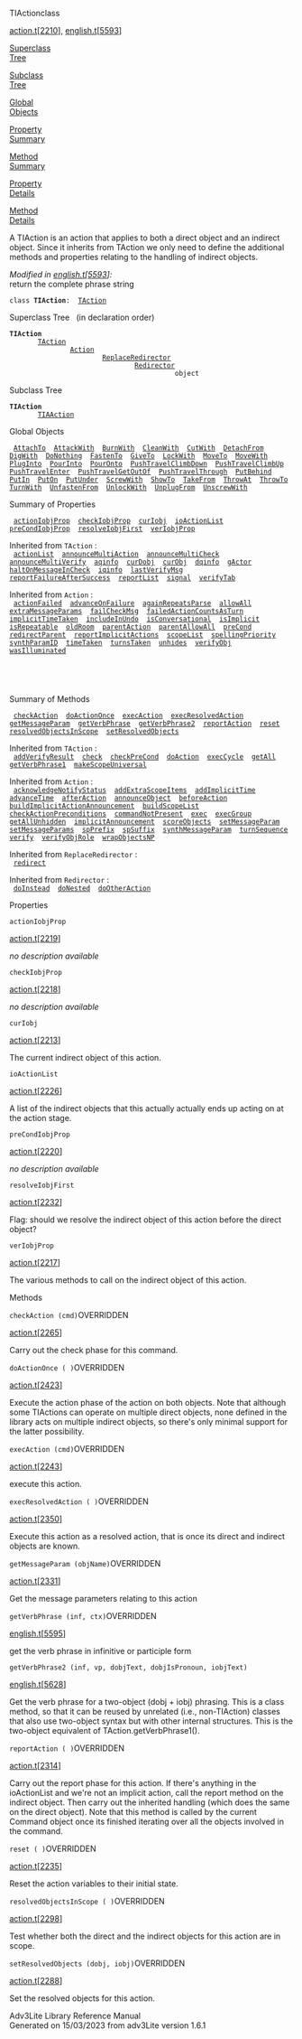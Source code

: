 ---
---
<span class="title">TIAction</span><span class="type">class</span>

[action.t](../file/action.t.html)\[[2210](../source/action.t.html#2210)\],
[english.t](../file/english.t.html)\[[5593](../source/english.t.html#5593)\]

[Superclass  
Tree](#_SuperClassTree_)

[Subclass  
Tree](#_SubClassTree_)

[Global  
Objects](#_ObjectSummary_)

[Property  
Summary](#_PropSummary_)

[Method  
Summary](#_MethodSummary_)

[Property  
Details](#_Properties_)

[Method  
Details](#_Methods_)

<div class="fdesc">

A TIAction is an action that applies to both a direct object and an
indirect object. Since it inherits from TAction we only need to define
the additional methods and properties relating to the handling of
indirect objects.

*Modified in
[english.t](../file/english.t.html)\[[5593](../source/english.t.html#5593)\]:*  
return the complete phrase string

`class `**`TIAction`**` :   `[`TAction`](../object/TAction.html)

</div>

<span id="_SuperClassTree_"></span>

<div class="mjhd">

<span class="hdln">Superclass Tree</span>   (in declaration order)

</div>

**`TIAction`**  
`         `[`TAction`](../object/TAction.html)  
`                 `[`Action`](../object/Action.html)  
`                         `[`ReplaceRedirector`](../object/ReplaceRedirector.html)  
`                                 `[`Redirector`](../object/Redirector.html)  
`                                         object`  
<span id="_SubClassTree_"></span>

<div class="mjhd">

<span class="hdln">Subclass Tree</span>  

</div>

**`TIAction`**  
`         `[`TIAAction`](../object/TIAAction.html)  
<span id="_ObjectSummary_"></span>

<div class="mjhd">

<span class="hdln">Global Objects</span>  

</div>

` `[`AttachTo`](../object/AttachTo.html)`  `[`AttackWith`](../object/AttackWith.html)`  `[`BurnWith`](../object/BurnWith.html)`  `[`CleanWith`](../object/CleanWith.html)`  `[`CutWith`](../object/CutWith.html)`  `[`DetachFrom`](../object/DetachFrom.html)`  `[`DigWith`](../object/DigWith.html)`  `[`DoNothing`](../object/DoNothing.html)`  `[`FastenTo`](../object/FastenTo.html)`  `[`GiveTo`](../object/GiveTo.html)`  `[`LockWith`](../object/LockWith.html)`  `[`MoveTo`](../object/MoveTo.html)`  `[`MoveWith`](../object/MoveWith.html)`  `[`PlugInto`](../object/PlugInto.html)`  `[`PourInto`](../object/PourInto.html)`  `[`PourOnto`](../object/PourOnto.html)`  `[`PushTravelClimbDown`](../object/PushTravelClimbDown.html)`  `[`PushTravelClimbUp`](../object/PushTravelClimbUp.html)`  `[`PushTravelEnter`](../object/PushTravelEnter.html)`  `[`PushTravelGetOutOf`](../object/PushTravelGetOutOf.html)`  `[`PushTravelThrough`](../object/PushTravelThrough.html)`  `[`PutBehind`](../object/PutBehind.html)`  `[`PutIn`](../object/PutIn.html)`  `[`PutOn`](../object/PutOn.html)`  `[`PutUnder`](../object/PutUnder.html)`  `[`ScrewWith`](../object/ScrewWith.html)`  `[`ShowTo`](../object/ShowTo.html)`  `[`TakeFrom`](../object/TakeFrom.html)`  `[`ThrowAt`](../object/ThrowAt.html)`  `[`ThrowTo`](../object/ThrowTo.html)`  `[`TurnWith`](../object/TurnWith.html)`  `[`UnfastenFrom`](../object/UnfastenFrom.html)`  `[`UnlockWith`](../object/UnlockWith.html)`  `[`UnplugFrom`](../object/UnplugFrom.html)`  `[`UnscrewWith`](../object/UnscrewWith.html)`  `
<span id="_PropSummary_"></span>

<div class="mjhd">

<span class="hdln">Summary of Properties</span>  

</div>

` `[`actionIobjProp`](#actionIobjProp)`  `[`checkIobjProp`](#checkIobjProp)`  `[`curIobj`](#curIobj)`  `[`ioActionList`](#ioActionList)`  `[`preCondIobjProp`](#preCondIobjProp)`  `[`resolveIobjFirst`](#resolveIobjFirst)`  `[`verIobjProp`](#verIobjProp)`  `

Inherited from `TAction` :  
` `[`actionList`](../object/TAction.html#actionList)`  `[`announceMultiAction`](../object/TAction.html#announceMultiAction)`  `[`announceMultiCheck`](../object/TAction.html#announceMultiCheck)`  `[`announceMultiVerify`](../object/TAction.html#announceMultiVerify)`  `[`aqinfo`](../object/TAction.html#aqinfo)`  `[`curDobj`](../object/TAction.html#curDobj)`  `[`curObj`](../object/TAction.html#curObj)`  `[`dqinfo`](../object/TAction.html#dqinfo)`  `[`gActor`](../object/TAction.html#gActor)`  `[`haltOnMessageInCheck`](../object/TAction.html#haltOnMessageInCheck)`  `[`iqinfo`](../object/TAction.html#iqinfo)`  `[`lastVerifyMsg`](../object/TAction.html#lastVerifyMsg)`  `[`reportFailureAfterSuccess`](../object/TAction.html#reportFailureAfterSuccess)`  `[`reportList`](../object/TAction.html#reportList)`  `[`signal`](../object/TAction.html#signal)`  `[`verifyTab`](../object/TAction.html#verifyTab)`  `

Inherited from `Action` :  
` `[`actionFailed`](../object/Action.html#actionFailed)`  `[`advanceOnFailure`](../object/Action.html#advanceOnFailure)`  `[`againRepeatsParse`](../object/Action.html#againRepeatsParse)`  `[`allowAll`](../object/Action.html#allowAll)`  `[`extraMessageParams`](../object/Action.html#extraMessageParams)`  `[`failCheckMsg`](../object/Action.html#failCheckMsg)`  `[`failedActionCountsAsTurn`](../object/Action.html#failedActionCountsAsTurn)`  `[`implicitTimeTaken`](../object/Action.html#implicitTimeTaken)`  `[`includeInUndo`](../object/Action.html#includeInUndo)`  `[`isConversational`](../object/Action.html#isConversational)`  `[`isImplicit`](../object/Action.html#isImplicit)`  `[`isRepeatable`](../object/Action.html#isRepeatable)`  `[`oldRoom`](../object/Action.html#oldRoom)`  `[`parentAction`](../object/Action.html#parentAction)`  `[`parentAllowAll`](../object/Action.html#parentAllowAll)`  `[`preCond`](../object/Action.html#preCond)`  `[`redirectParent`](../object/Action.html#redirectParent)`  `[`reportImplicitActions`](../object/Action.html#reportImplicitActions)`  `[`scopeList`](../object/Action.html#scopeList)`  `[`spellingPriority`](../object/Action.html#spellingPriority)`  `[`synthParamID`](../object/Action.html#synthParamID)`  `[`timeTaken`](../object/Action.html#timeTaken)`  `[`turnsTaken`](../object/Action.html#turnsTaken)`  `[`unhides`](../object/Action.html#unhides)`  `[`verifyObj`](../object/Action.html#verifyObj)`  `[`wasIlluminated`](../object/Action.html#wasIlluminated)`  `

` `

` `

<span id="_MethodSummary_"></span>

<div class="mjhd">

<span class="hdln">Summary of Methods</span>  

</div>

` `[`checkAction`](#checkAction)`  `[`doActionOnce`](#doActionOnce)`  `[`execAction`](#execAction)`  `[`execResolvedAction`](#execResolvedAction)`  `[`getMessageParam`](#getMessageParam)`  `[`getVerbPhrase`](#getVerbPhrase)`  `[`getVerbPhrase2`](#getVerbPhrase2)`  `[`reportAction`](#reportAction)`  `[`reset`](#reset)`  `[`resolvedObjectsInScope`](#resolvedObjectsInScope)`  `[`setResolvedObjects`](#setResolvedObjects)`  `

Inherited from `TAction` :  
` `[`addVerifyResult`](../object/TAction.html#addVerifyResult)`  `[`check`](../object/TAction.html#check)`  `[`checkPreCond`](../object/TAction.html#checkPreCond)`  `[`doAction`](../object/TAction.html#doAction)`  `[`execCycle`](../object/TAction.html#execCycle)`  `[`getAll`](../object/TAction.html#getAll)`  `[`getVerbPhrase1`](../object/TAction.html#getVerbPhrase1)`  `[`makeScopeUniversal`](../object/TAction.html#makeScopeUniversal)`  `

Inherited from `Action` :  
` `[`acknowledgeNotifyStatus`](../object/Action.html#acknowledgeNotifyStatus)`  `[`addExtraScopeItems`](../object/Action.html#addExtraScopeItems)`  `[`addImplicitTime`](../object/Action.html#addImplicitTime)`  `[`advanceTime`](../object/Action.html#advanceTime)`  `[`afterAction`](../object/Action.html#afterAction)`  `[`announceObject`](../object/Action.html#announceObject)`  `[`beforeAction`](../object/Action.html#beforeAction)`  `[`buildImplicitActionAnnouncement`](../object/Action.html#buildImplicitActionAnnouncement)`  `[`buildScopeList`](../object/Action.html#buildScopeList)`  `[`checkActionPreconditions`](../object/Action.html#checkActionPreconditions)`  `[`commandNotPresent`](../object/Action.html#commandNotPresent)`  `[`exec`](../object/Action.html#exec)`  `[`execGroup`](../object/Action.html#execGroup)`  `[`getAllUnhidden`](../object/Action.html#getAllUnhidden)`  `[`implicitAnnouncement`](../object/Action.html#implicitAnnouncement)`  `[`scoreObjects`](../object/Action.html#scoreObjects)`  `[`setMessageParam`](../object/Action.html#setMessageParam)`  `[`setMessageParams`](../object/Action.html#setMessageParams)`  `[`spPrefix`](../object/Action.html#spPrefix)`  `[`spSuffix`](../object/Action.html#spSuffix)`  `[`synthMessageParam`](../object/Action.html#synthMessageParam)`  `[`turnSequence`](../object/Action.html#turnSequence)`  `[`verify`](../object/Action.html#verify)`  `[`verifyObjRole`](../object/Action.html#verifyObjRole)`  `[`wrapObjectsNP`](../object/Action.html#wrapObjectsNP)`  `

Inherited from `ReplaceRedirector` :  
` `[`redirect`](../object/ReplaceRedirector.html#redirect)`  `

Inherited from `Redirector` :  
` `[`doInstead`](../object/Redirector.html#doInstead)`  `[`doNested`](../object/Redirector.html#doNested)`  `[`doOtherAction`](../object/Redirector.html#doOtherAction)`  `

<span id="_Properties_"></span>

<div class="mjhd">

<span class="hdln">Properties</span>  

</div>

<span id="actionIobjProp"></span>

`actionIobjProp`

[action.t](../file/action.t.html)\[[2219](../source/action.t.html#2219)\]

<div class="desc">

*no description available*

</div>

<span id="checkIobjProp"></span>

`checkIobjProp`

[action.t](../file/action.t.html)\[[2218](../source/action.t.html#2218)\]

<div class="desc">

*no description available*

</div>

<span id="curIobj"></span>

`curIobj`

[action.t](../file/action.t.html)\[[2213](../source/action.t.html#2213)\]

<div class="desc">

The current indirect object of this action.

</div>

<span id="ioActionList"></span>

`ioActionList`

[action.t](../file/action.t.html)\[[2226](../source/action.t.html#2226)\]

<div class="desc">

A list of the indirect objects that this actually actually ends up
acting on at the action stage.

</div>

<span id="preCondIobjProp"></span>

`preCondIobjProp`

[action.t](../file/action.t.html)\[[2220](../source/action.t.html#2220)\]

<div class="desc">

*no description available*

</div>

<span id="resolveIobjFirst"></span>

`resolveIobjFirst`

[action.t](../file/action.t.html)\[[2232](../source/action.t.html#2232)\]

<div class="desc">

Flag: should we resolve the indirect object of this action before the
direct object?

</div>

<span id="verIobjProp"></span>

`verIobjProp`

[action.t](../file/action.t.html)\[[2217](../source/action.t.html#2217)\]

<div class="desc">

The various methods to call on the indirect object of this action.

</div>

<span id="_Methods_"></span>

<div class="mjhd">

<span class="hdln">Methods</span>  

</div>

<span id="checkAction"></span>

`checkAction (cmd)`<span class="rem">OVERRIDDEN</span>

[action.t](../file/action.t.html)\[[2265](../source/action.t.html#2265)\]

<div class="desc">

Carry out the check phase for this command.

</div>

<span id="doActionOnce"></span>

`doActionOnce ( )`<span class="rem">OVERRIDDEN</span>

[action.t](../file/action.t.html)\[[2423](../source/action.t.html#2423)\]

<div class="desc">

Execute the action phase of the action on both objects. Note that
although some TIActions can operate on multiple direct objects, none
defined in the library acts on multiple indirect objects, so there's
only minimal support for the latter possibility.

</div>

<span id="execAction"></span>

`execAction (cmd)`<span class="rem">OVERRIDDEN</span>

[action.t](../file/action.t.html)\[[2243](../source/action.t.html#2243)\]

<div class="desc">

execute this action.

</div>

<span id="execResolvedAction"></span>

`execResolvedAction ( )`<span class="rem">OVERRIDDEN</span>

[action.t](../file/action.t.html)\[[2350](../source/action.t.html#2350)\]

<div class="desc">

Execute this action as a resolved action, that is once its direct and
indirect objects are known.

</div>

<span id="getMessageParam"></span>

`getMessageParam (objName)`<span class="rem">OVERRIDDEN</span>

[action.t](../file/action.t.html)\[[2331](../source/action.t.html#2331)\]

<div class="desc">

Get the message parameters relating to this action

</div>

<span id="getVerbPhrase"></span>

`getVerbPhrase (inf, ctx)`<span class="rem">OVERRIDDEN</span>

[english.t](../file/english.t.html)\[[5595](../source/english.t.html#5595)\]

<div class="desc">

get the verb phrase in infinitive or participle form

</div>

<span id="getVerbPhrase2"></span>

`getVerbPhrase2 (inf, vp, dobjText, dobjIsPronoun, iobjText)`

[english.t](../file/english.t.html)\[[5628](../source/english.t.html#5628)\]

<div class="desc">

Get the verb phrase for a two-object (dobj + iobj) phrasing. This is a
class method, so that it can be reused by unrelated (i.e., non-TIAction)
classes that also use two-object syntax but with other internal
structures. This is the two-object equivalent of
TAction.getVerbPhrase1().

</div>

<span id="reportAction"></span>

`reportAction ( )`<span class="rem">OVERRIDDEN</span>

[action.t](../file/action.t.html)\[[2314](../source/action.t.html#2314)\]

<div class="desc">

Carry out the report phase for this action. If there's anything in the
ioActionList and we're not an implicit action, call the report method on
the indirect object. Then carry out the inherited handling (which does
the same on the direct object). Note that this method is called by the
current Command object once its finished iterating over all the objects
involved in the command.

</div>

<span id="reset"></span>

`reset ( )`<span class="rem">OVERRIDDEN</span>

[action.t](../file/action.t.html)\[[2235](../source/action.t.html#2235)\]

<div class="desc">

Reset the action variables to their initial state.

</div>

<span id="resolvedObjectsInScope"></span>

`resolvedObjectsInScope ( )`<span class="rem">OVERRIDDEN</span>

[action.t](../file/action.t.html)\[[2298](../source/action.t.html#2298)\]

<div class="desc">

Test whether both the direct and the indirect objects for this action
are in scope.

</div>

<span id="setResolvedObjects"></span>

`setResolvedObjects (dobj, iobj)`<span class="rem">OVERRIDDEN</span>

[action.t](../file/action.t.html)\[[2288](../source/action.t.html#2288)\]

<div class="desc">

Set the resolved objects for this action.

</div>

<div class="ftr">

Adv3Lite Library Reference Manual  
Generated on 15/03/2023 from adv3Lite version 1.6.1

</div>
